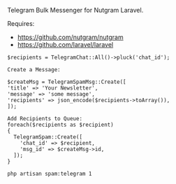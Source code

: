 Telegram Bulk Messenger for Nutgram Laravel.

Requires:
- https://github.com/nutgram/nutgram
- https://github.com/laravel/laravel


```
$recipients = TelegramChat::All()->pluck('chat_id');

Create a Message:

$createMsg = TelegramSpamMsg::Create([
'title' => 'Your Newsletter',
'message' => 'some message',
'recipients' => json_encode($recipients->toArray()),
]);

Add Recipients to Queue:
foreach($recipients as $recipient)
{
  TelegramSpam::Create([
    'chat_id' => $recipient,
    'msg_id' => $createMsg->id,
  ]);
}

php artisan spam:telegram 1

```
